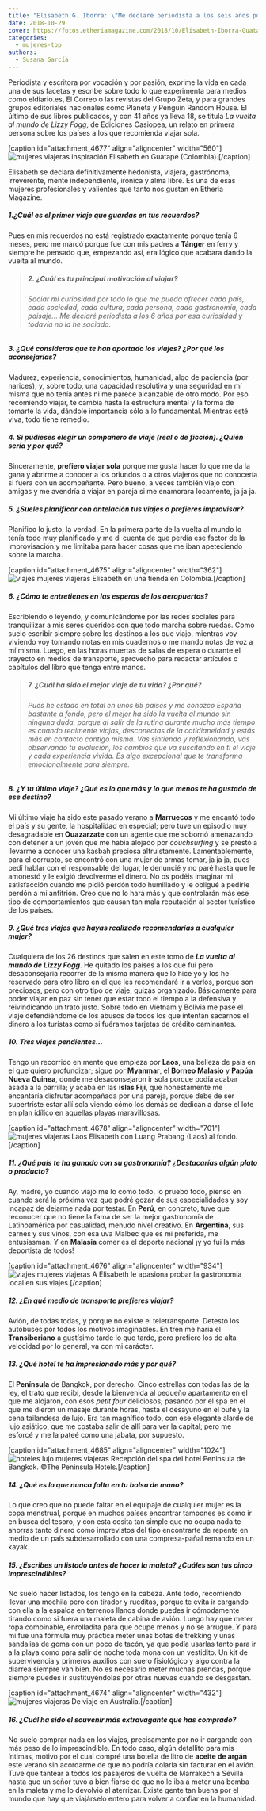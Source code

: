 ```yaml
---
title: "Elisabeth G. Iborra: \"Me declaré periodista a los seis años por una curiosidad que todavía no he saciado\""
date: 2018-10-29
cover: https://fotos.etheriamagazine.com/2018/10/Elisabeth-Iborra-Guatape.jpg
categories: 
  - mujeres-top
authors: 
  - Susana García
---
```


Periodista y escritora por vocación y por pasión, exprime la vida en cada una de sus facetas y escribe sobre todo lo que experimenta para medios como eldiario.es, El Correo o las revistas del Grupo Zeta, y para grandes grupos editoriales nacionales como Planeta y Penguin Random House. El último de sus libros publicados, y con 41 años ya lleva 18, se titula _La vuelta al mundo de Lizzy Fogg_, de Ediciones Casiopea, un relato en primera persona sobre los países a los que recomienda viajar sola.

\[caption id="attachment\_4677" align="aligncenter" width="560"\]![mujeres viajeras inspiración](https://fotos.etheriamagazine.com/2018/10/Elisabeth-Iborra-Guatape.jpg "Elisabeth en Guatapé (Colombia).") Elisabeth en Guatapé (Colombia).\[/caption\]

Elisabeth se declara definitivamente hedonista, viajera, gastrónoma, irreverente, mente independiente, irónica y alma libre. Es una de esas mujeres profesionales y valientes que tanto nos gustan en Etheria Magazine.

##### 1.¿Cuál es el primer viaje que guardas en tus recuerdos?

Pues en mis recuerdos no está registrado exactamente porque tenía 6 meses, pero me marcó porque fue con mis padres a **Tánger** en ferry y siempre he pensado que, empezando así, era lógico que acabara dando la vuelta al mundo.

> ##### 2\. ¿Cuál es tu principal motivación al viajar?
> 
> ###### Saciar mi curiosidad por todo lo que me pueda ofrecer cada país, cada sociedad, cada cultura, cada persona, cada gastronomía, cada paisaje… Me declaré periodista a los 6 años por esa curiosidad y todavía no la he saciado.

##### 3\. ¿Qué consideras que te han aportado los viajes? ¿Por qué los aconsejarías?

Madurez, experiencia, conocimientos, humanidad, algo de paciencia (por narices), y, sobre todo, una capacidad resolutiva y una seguridad en mí misma que no tenía antes ni me parece alcanzable de otro modo. Por eso recomiendo viajar, te cambia hasta la estructura mental y la forma de tomarte la vida, dándole importancia sólo a lo fundamental. Mientras esté viva, todo tiene remedio.

##### 4\. Si pudieses elegir un compañero de viaje (real o de ficción). ¿Quién sería y por qué?

Sinceramente, **prefiero viajar sola** porque me gusta hacer lo que me da la gana y abrirme a conocer a los oriundos o a otros viajeros que no conocería si fuera con un acompañante. Pero bueno, a veces también viajo con amigas y me avendría a viajar en pareja si me enamorara locamente, ja ja ja.

##### 5\. ¿Sueles planificar con antelación tus viajes o prefieres improvisar?

Planifico lo justo, la verdad. En la primera parte de la vuelta al mundo lo tenía todo muy planificado y me di cuenta de que perdía ese factor de la improvisación y me limitaba para hacer cosas que me iban apeteciendo sobre la marcha.

\[caption id="attachment\_4675" align="aligncenter" width="362"\]![viajes mujeres viajeras](https://fotos.etheriamagazine.com/2018/10/Elisabeth-Iborra-Colombia.jpg) Elisabeth en una tienda en Colombia.\[/caption\]

##### 6\. ¿Cómo te entretienes en las esperas de los aeropuertos?

Escribiendo o leyendo, y comunicándome por las redes sociales para tranquilizar a mis seres queridos con que todo marcha sobre ruedas. Como suelo escribir siempre sobre los destinos a los que viajo, mientras voy viviendo voy tomando notas en mis cuadernos o me mando notas de voz a mí misma. Luego, en las horas muertas de salas de espera o durante el trayecto en medios de transporte, aprovecho para redactar artículos o capítulos del libro que tenga entre manos.

> ##### 7\. ¿Cuál ha sido el mejor viaje de tu vida? ¿Por qué?
> 
> ###### Pues he estado en total en unos 65 países y me conozco España bastante a fondo, pero el mejor ha sido la vuelta al mundo sin ninguna duda, porque al salir de la rutina durante mucho más tiempo es cuando realmente viajas, desconectas de la cotidianeidad y estás más en contacto contigo misma. Vas sintiendo y reflexionando, vas observando tu evolución, los cambios que va suscitando en ti el viaje y cada experiencia vivida. Es algo excepcional que te transforma emocionalmente para siempre.

##### 8\. ¿Y tu último viaje? ¿Qué es lo que más y lo que menos te ha gustado de ese destino?

Mi último viaje ha sido este pasado verano a **Marruecos** y me encantó todo el país y su gente, la hospitalidad en especial; pero tuve un episodio muy desagradable en **Ouazarzate** con un agente que me sobornó amenazando con detener a un joven que me había alojado por _couchsurfing_ y se prestó a llevarme a conocer una kasbah preciosa altruistamente. Lamentablemente, para el corrupto, se encontró con una mujer de armas tomar, ja ja ja, pues pedí hablar con el responsable del lugar, le denuncié y no paré hasta que le amonestó y le exigió devolverme el dinero. No os podéis imaginar mi satisfacción cuando me pidió perdón todo humillado y le obligué a pedirle perdón a mi anfitrión. Creo que no lo hará más y que controlarán más ese tipo de comportamientos que causan tan mala reputación al sector turístico de los países.

##### 9\. ¿Qué tres viajes que hayas realizado recomendarías a cualquier mujer?

Cualquiera de los 26 destinos que salen en este tomo de **_La vuelta al mundo de Lizzy Fogg_**. He quitado los países a los que fui pero desaconsejaría recorrer de la misma manera que lo hice yo y los he reservado para otro libro en el que les recomendaré ir a verlos, porque son preciosos, pero con otro tipo de viaje, quizás organizado. Básicamente para poder viajar en paz sin tener que estar todo el tiempo a la defensiva y reivindicando un trato justo. Sobre todo en Vietnam y Bolivia me pasé el viaje defendiéndome de los abusos de todos los que intentan sacarnos el dinero a los turistas como si fuéramos tarjetas de crédito caminantes.

##### 10\. Tres viajes pendientes…

Tengo un recorrido en mente que empieza por **Laos**, una belleza de país en el que quiero profundizar; sigue por **Myanmar**, el **Borneo Malasio** y **Papúa Nueva Guinea**, donde me desaconsejaron ir sola porque podía acabar asada a la parrilla; y acaba en las **islas Fiji**, que honestamente me encantaría disfrutar acompañada por una pareja, porque debe de ser supertriste estar allí sola viendo cómo los demás se dedican a darse el lote en plan idílico en aquellas playas maravillosas.

\[caption id="attachment\_4678" align="aligncenter" width="701"\]![mujeres viajeras Laos](https://fotos.etheriamagazine.com/2018/10/Elisabeth-Iborra-Luang-Prabang.jpg "Elisabeth con Luang Prabang (Laos) al fondo.") Elisabeth con Luang Prabang (Laos) al fondo.\[/caption\]

##### 11\. ¿Qué país te ha ganado con su gastronomía? ¿Destacarías algún plato o producto?

Ay, madre, yo cuando viajo me lo como todo, lo pruebo todo, pienso en cuando será la próxima vez que podré gozar de sus especialidades y soy incapaz de dejarme nada por testar. En **Perú**, en concreto, tuve que reconocer que no tiene la fama de ser la mejor gastronomía de Latinoamérica por casualidad, menudo nivel creativo. En **Argentina**, sus carnes y sus vinos, con esa uva Malbec que es mi preferida, me entusiasman. Y en **Malasia** comer es el deporte nacional ¡y yo fui la más deportista de todos!

\[caption id="attachment\_4676" align="aligncenter" width="934"\]![viajes mujeres viajeras](https://fotos.etheriamagazine.com/2018/10/Elisabeth-Iborra-gastronomia.jpg "A Elisabeth le gusta probar la gastronomía local en sus viajes.") A Elisabeth le apasiona probar la gastronomía local en sus viajes.\[/caption\]

##### 12\. ¿En qué medio de transporte prefieres viajar?

Avión, de todas todas, y porque no existe el teletransporte. Detesto los autobuses por todos los motivos imaginables. En tren me haría el **Transiberiano** a gustísimo tarde lo que tarde, pero prefiero los de alta velocidad por lo general, va con mi carácter.

##### 13\. ¿Qué hotel te ha impresionado más y por qué?

El **Península** de Bangkok, por derecho. Cinco estrellas con todas las de la ley, el trato que recibí, desde la bienvenida al pequeño apartamento en el que me alojaron, con esos _petit four_ deliciosos; pasando por el spa en el que me dieron un masaje durante horas, hasta el desayuno en el bufé y la cena tailandesa de lujo. Era tan magnífico todo, con ese elegante alarde de lujo asiático, que me costaba salir de allí para ver la capital; pero me esforcé y me la pateé como una jabata, por supuesto.

\[caption id="attachment\_4685" align="aligncenter" width="1024"\]![hoteles lujo mujeres viajeras](https://fotos.etheriamagazine.com/2018/10/Spa-Reception-Peninsula-Bangkok.jpg "Recepción del Spa del hotel Peninsula de Bangkok.") Recepción del spa del hotel Peninsula de Bangkok. ©The Peninsula Hotels.\[/caption\]

##### 14\. ¿Qué es lo que nunca falta en tu bolsa de mano?

Lo que creo que no puede faltar en el equipaje de cualquier mujer es la copa menstrual, porque en muchos países encontrar tampones es como ir en busca del tesoro, y con esta cosita tan simple que no ocupa nada te ahorras tanto dinero como imprevistos del tipo encontrarte de repente en medio de un país subdesarrollado con una compresa-pañal remando en un kayak.

##### 15\. ¿Escribes un listado antes de hacer la maleta? ¿Cuáles son tus cinco imprescindibles?

No suelo hacer listados, los tengo en la cabeza. Ante todo, recomiendo llevar una mochila pero con tirador y rueditas, porque te evita ir cargando con ella a la espalda en terrenos llanos donde puedes ir cómodamente tirando como si fuera una maleta de cabina de avión. Luego hay que meter ropa combinable, enrolladita para que ocupe menos y no se arrugue. Y para mí fue una fórmula muy práctica meter unas botas de trekking y unas sandalias de goma con un poco de tacón, ya que podía usarlas tanto para ir a la playa como para salir de noche toda mona con un vestidito. Un kit de supervivencia y primeros auxilios con suero fisiológico y algo contra la diarrea siempre van bien. No es necesario meter muchas prendas, porque siempre puedes ir sustituyéndolas por otras nuevas cuando se desgastan.

\[caption id="attachment\_4674" align="aligncenter" width="432"\]![mujeres viajeras](https://fotos.etheriamagazine.com/2018/10/Elisabeth-Iborra-Australia.jpg "Elisabeth en Australia.") De viaje en Australia.\[/caption\]

##### 16\. ¿Cuál ha sido el souvenir más extravagante que has comprado?

No suelo comprar nada en los viajes, precisamente por no ir cargando con más peso de lo imprescindible. En todo caso, algún detallito para mis íntimas, motivo por el cual compré una botella de litro de **aceite de argán** este verano sin acordarme de que no podría colarla sin facturar en el avión. Tuve que tantear a todos los pasajeros de vuelta de Marrakech a Sevilla hasta que un señor tuvo a bien fiarse de que no le iba a meter una bomba en la maleta y me lo devolvió al aterrizar. Existe gente tan buena por el mundo que hay que viajárselo entero para volver a confiar en la humanidad.
